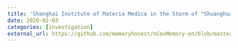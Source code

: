 ```yaml
---
title: 'Shanghai Institute of Materia Medica in the Storm of "Shuanghuanglian": Invested in 10 Companies, and also Had Some Discoveries during SARS Outbreak'
date: 2020-02-03
categories: [investigation]
external_url: https://github.com/memoryhonest/nCovMemory-en/blob/master/docs/2020-02-03/storm_of_shuanghuanglian.md
---
```

